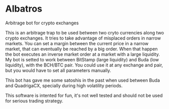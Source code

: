 # Albatros
Arbitrage bot for crypto exchanges 

This is an arbitrage trap to be used between two cryto currencies along two crypto exchanges.
It tries to take advantage of misplaced orders in narrow markets. You can set a margin between the current price in a narrow market, that can eventually be reached by a big order.
When that happen the bot executes an inverse market order at a market with a large liquidity.
My bot is setted to work between BitStamp (large liquidity) and Buda (low liquidity), with the BCH/BTC pair.
You could use it at any exchange and pair, but you would have to set all parameters manually.

This bot has gave me some satoshis in the past when used between Buda and QuadrigaCX, specially during high volatility periods.

This software is intented for fun, it's not well tested and should not be used for serious trading strategy.
